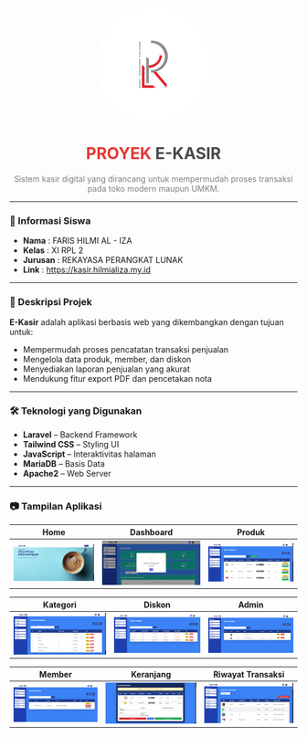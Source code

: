 <p align="center">
  <img src="public/img/RPL.png" alt="Logo RPL" 
       style="width: 200px; height: 200px; border-radius: 50%; object-fit: cover; display: block; margin: 0 auto;" />
</p>

<h1 align="center" style="font-weight: bold;">
  <span style="color:#E53935;">PROYEK</span> <span style="color:#4A4A4A;">E-KASIR</span>
</h1>

<p align="center" style="color:#808080;">
  Sistem kasir digital yang dirancang untuk mempermudah proses transaksi pada toko modern maupun UMKM.
</p>

---

### 📌 Informasi Siswa

-   **Nama** : FARIS HILMI AL - IZA
-   **Kelas** : XI RPL 2
-   **Jurusan** : REKAYASA PERANGKAT LUNAK
-   **Link** : https://kasir.hilmializa.my.id

---

### 🎯 Deskripsi Projek

**E-Kasir** adalah aplikasi berbasis web yang dikembangkan dengan tujuan untuk:

-   Mempermudah proses pencatatan transaksi penjualan
-   Mengelola data produk, member, dan diskon
-   Menyediakan laporan penjualan yang akurat
-   Mendukung fitur export PDF dan pencetakan nota

---

### 🛠️ Teknologi yang Digunakan

-   **Laravel** – Backend Framework
-   **Tailwind CSS** – Styling UI
-   **JavaScript** – Interaktivitas halaman
-   **MariaDB** – Basis Data
-   **Apache2** – Web Server

---

### 📷 Tampilan Aplikasi

| Home                         | Dashboard                              | Produk                           |
| ---------------------------- | -------------------------------------- | -------------------------------- |
| ![Home](public/img/home.png) | ![Dashboard](public/img/dashboard.png) | ![Produk](public/img/produk.png) |

| Kategori                             | Diskon                           | Admin                          |
| ------------------------------------ | -------------------------------- | ------------------------------ |
| ![Kategori](public/img/kategori.png) | ![Diskon](public/img/diskon.png) | ![Admin](public/img/admin.png) |

| Member                           | Keranjang                         | Riwayat Transaksi                                      |
| -------------------------------- | --------------------------------- | ------------------------------------------------------ |
| ![Member](public/img/member.png) | ![Keranjang](public/img/cart.png) | ![Riwayat Transaksi](public/img/riwayat_transaksi.png) |
